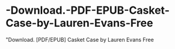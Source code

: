 # -Download.-PDF-EPUB-Casket-Case-by-Lauren-Evans-Free
"Download. [PDF/EPUB] Casket Case by Lauren  Evans Free

